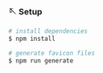 ### 🪡 Setup

```bash
# install dependencies
$ npm install

# generate favicon files
$ npm run generate
```
